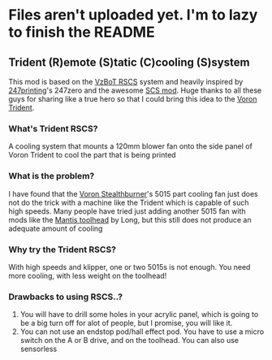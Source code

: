 # Files aren't uploaded yet. I'm to lazy to finish the README

## Trident (R)emote (S)tatic (C)cooling (S)system
This mod is based on the [VzBoT RSCS](https://github.com/VzBoT3D/VzBoT-Vz330/tree/master/Assemblies%20BOM%20and%20STL/RSCS) system and heavily inspired by [247printing](https://www.youtube.com/c/247printing)'s 247zero and the awesome [SCS mod](https://github.com/djsplice/SCS). Huge thanks to all these guys for sharing like a true hero so that I could bring this idea to the [Voron Trident](https://github.com/VoronDesign/Voron-Trident).

### What's Trident RSCS?
A cooling system that mounts a 120mm blower fan onto the side panel of Voron Trident to cool the part that is being printed

### What is the problem?
I have found that the [Voron Stealthburner](https://github.com/VoronDesign/Voron-Stealthburner)'s 5015 part cooling fan just does not do the trick with a machine like the Trident which is capable of such high speeds. Many people have tried just adding another 5015 fan with mods like the [Mantis toolhead](https://github.com/mandryd/VoronUsers/tree/master/printer_mods/Long/Mantis_Dual_5015) by Long, but this still does not produce an adequate amount of cooling

### Why try the Trident RSCS?
With high speeds and klipper, one or two 5015s is not enough. You need more cooling, with less weight on the toolhead!

### Drawbacks to using RSCS..?
1. You will have to drill some holes in your acrylic panel, which is going to be a big turn off for alot of people, but I promise, you will like it.
2. You can not use an endstop pod/hall effect pod. You have to use a micro switch on the A or B drive, and on the toolhead. You can also use sensorless




